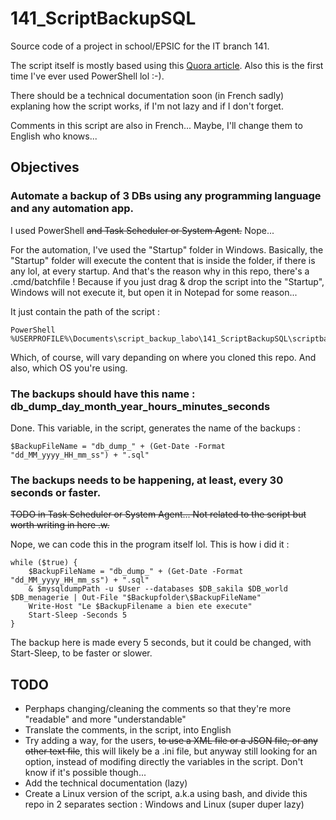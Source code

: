 # 141_ScriptBackupSQL
Source code of a project in school/EPSIC for the IT branch 141.

The script itself is mostly based using this [Quora article](https://www.quora.com/How-can-you-backup-MySQL-and-PostgreSQL-databases-from-Windows-Server-2012R2-using-PowerShell-scripts). Also this is the first time I've ever used PowerShell lol :-).

There should be a technical documentation soon (in French sadly) explaning how the script works, if I'm not lazy and if I don't forget. 

Comments in this script are also in French... Maybe, I'll change them to English who knows...

## Objectives
### Automate a backup of 3 DBs using any programming language and any automation app.

I used PowerShell ~~and Task Scheduler or System Agent.~~ Nope...

For the automation, I've used the "Startup" folder in Windows. Basically, the "Startup" folder will execute the content that is inside the folder, if there is any lol, at every startup. And that's the reason why in this repo, there's a .cmd/batchfile ! Because if you just drag & drop the script into the "Startup", Windows will not execute it, but open it in Notepad for some reason...

It just contain the path of the script :
```
PowerShell %USERPROFILE%\Documents\script_backup_labo\141_ScriptBackupSQL\scriptbackup.ps1
```
Which, of course, will vary depanding on where you cloned this repo. And also, which OS you're using.

### The backups should have this name : db_dump_day_month_year_hours_minutes_seconds
Done. This variable, in the script, generates the name of the backups :
```
$BackupFileName = "db_dump_" + (Get-Date -Format "dd_MM_yyyy_HH_mm_ss") + ".sql"
```

### The backups needs to be happening, at least, every 30 seconds or faster.
~~TODO in Task Scheduler or System Agent... Not related to the script but worth writing in here .w.~~

Nope, we can code this in the program itself lol. This is how i did it :
```
while ($true) {
    $BackupFileName = "db_dump_" + (Get-Date -Format "dd_MM_yyyy_HH_mm_ss") + ".sql" 
    & $mysqldumpPath -u $User --databases $DB_sakila $DB_world $DB_menagerie | Out-File "$Backupfolder\$BackupFileName"
    Write-Host "Le $BackupFilename a bien ete execute"
    Start-Sleep -Seconds 5
}
```
The backup here is made every 5 seconds, but it could be changed, with Start-Sleep, to be faster or slower. 

## TODO
- Perphaps changing/cleaning the comments so that they're more "readable" and more "understandable"
- Translate the comments, in the script, into English
- Try adding a way, for the users, ~~to use a XML file or a JSON file, or any other text file~~, this will likely be a .ini file, but anyway still looking for an option, instead of modifing directly the variables in the script. Don't know if it's possible though...
- Add the technical documentation (lazy)
- Create a Linux version of the script, a.k.a using bash, and divide this repo in 2 separates section : Windows and Linux (super duper lazy)

